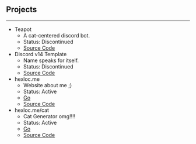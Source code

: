 ## Projects

---

- Teapot
  - A cat-centered discord bot.
  - Status: Discontinued
  - [Source Code](https://github.com/Shusz/teapot-source)
- Discord v14 Template
  - Name speaks for itself.
  - Status: Discontinued
  - [Source Code](https://github.com/Shusz/discordjs-v14-template)
- hexloc.me
  - Website about me ;)
  - Status: Active
  - [Go](https://hexloc.me)
  - [Source Code](https://github.com/Shusz/hexloc.me)
- hexloc.me/cat
  - Cat Generator omg!!!!
  - Status: Active
  - [Go](https://hexloc.me/cat)
  - [Source Code](https://github.com/Shusz/hexloc.me)
